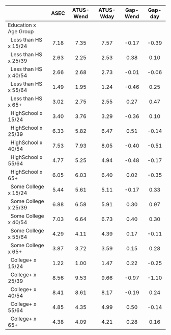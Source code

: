 
|                      |         ASEC |    ATUS-Wend |    ATUS-Wday |     Gap-Wend |      Gap-day |
| -------------------- | :----------: | :----------: | :----------: | :----------: | :----------: |
| Education x Age Group |              |              |              |              |              |
| &nbsp;&nbsp;Less than HS x 15/24 |         7.18 |         7.35 |         7.57 |        -0.17 |        -0.39 |
| &nbsp;&nbsp;Less than HS x 25/39 |         2.63 |         2.25 |         2.53 |         0.38 |         0.10 |
| &nbsp;&nbsp;Less than HS x 40/54 |         2.66 |         2.68 |         2.73 |        -0.01 |        -0.06 |
| &nbsp;&nbsp;Less than HS x 55/64 |         1.49 |         1.95 |         1.24 |        -0.46 |         0.25 |
| &nbsp;&nbsp;Less than HS x 65+ |         3.02 |         2.75 |         2.55 |         0.27 |         0.47 |
| &nbsp;&nbsp;HighSchool x 15/24 |         3.40 |         3.76 |         3.29 |        -0.36 |         0.10 |
| &nbsp;&nbsp;HighSchool x 25/39 |         6.33 |         5.82 |         6.47 |         0.51 |        -0.14 |
| &nbsp;&nbsp;HighSchool x 40/54 |         7.53 |         7.93 |         8.05 |        -0.40 |        -0.51 |
| &nbsp;&nbsp;HighSchool x 55/64 |         4.77 |         5.25 |         4.94 |        -0.48 |        -0.17 |
| &nbsp;&nbsp;HighSchool x 65+ |         6.05 |         6.03 |         6.40 |         0.02 |        -0.35 |
| &nbsp;&nbsp;Some College x 15/24 |         5.44 |         5.61 |         5.11 |        -0.17 |         0.33 |
| &nbsp;&nbsp;Some College x 25/39 |         6.88 |         6.58 |         5.91 |         0.30 |         0.97 |
| &nbsp;&nbsp;Some College x 40/54 |         7.03 |         6.64 |         6.73 |         0.40 |         0.30 |
| &nbsp;&nbsp;Some College x 55/64 |         4.29 |         4.11 |         4.39 |         0.17 |        -0.11 |
| &nbsp;&nbsp;Some College x 65+ |         3.87 |         3.72 |         3.59 |         0.15 |         0.28 |
| &nbsp;&nbsp;College+ x 15/24 |         1.22 |         1.00 |         1.47 |         0.22 |        -0.25 |
| &nbsp;&nbsp;College+ x 25/39 |         8.56 |         9.53 |         9.66 |        -0.97 |        -1.10 |
| &nbsp;&nbsp;College+ x 40/54 |         8.41 |         8.61 |         8.17 |        -0.19 |         0.24 |
| &nbsp;&nbsp;College+ x 55/64 |         4.85 |         4.35 |         4.99 |         0.50 |        -0.14 |
| &nbsp;&nbsp;College+ x 65+ |         4.38 |         4.09 |         4.21 |         0.28 |         0.16 |

